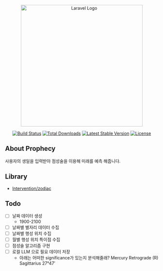 <p align="center"><a href="https://laravel.com" target="_blank"><img src="https://raw.githubusercontent.com/laravel/art/master/logo-lockup/5%20SVG/2%20CMYK/1%20Full%20Color/laravel-logolockup-cmyk-red.svg" width="400" alt="Laravel Logo"></a></p>

<p align="center">
<a href="https://github.com/laravel/framework/actions"><img src="https://github.com/laravel/framework/workflows/tests/badge.svg" alt="Build Status"></a>
<a href="https://packagist.org/packages/laravel/framework"><img src="https://img.shields.io/packagist/dt/laravel/framework" alt="Total Downloads"></a>
<a href="https://packagist.org/packages/laravel/framework"><img src="https://img.shields.io/packagist/v/laravel/framework" alt="Latest Stable Version"></a>
<a href="https://packagist.org/packages/laravel/framework"><img src="https://img.shields.io/packagist/l/laravel/framework" alt="License"></a>
</p>

## About Prophecy

사용자의 생일을 입력받아 점성술을 이용해 미래를 예측 해줍니다.

## Library

- [Intervention/zodiac](https://github.com/Intervention/zodiac)

## Todo

- [ ] 날짜 데이터 생성
    - 1900-2100
- [ ] 날짜별 별자리 데이터 수집
- [ ] 날짜별 행성 위치 수집
- [ ] 월별 행성 위치 특이점 수집
- [ ] 점성술 알고리즘 구현
- [ ] 로컬 LLM 으로 필요 데이터 저장
    - 아래는 어떠한 significance가 있는지 분석해줄래?
      Mercury Retrograde (R)   Sagittarius 27°47’


